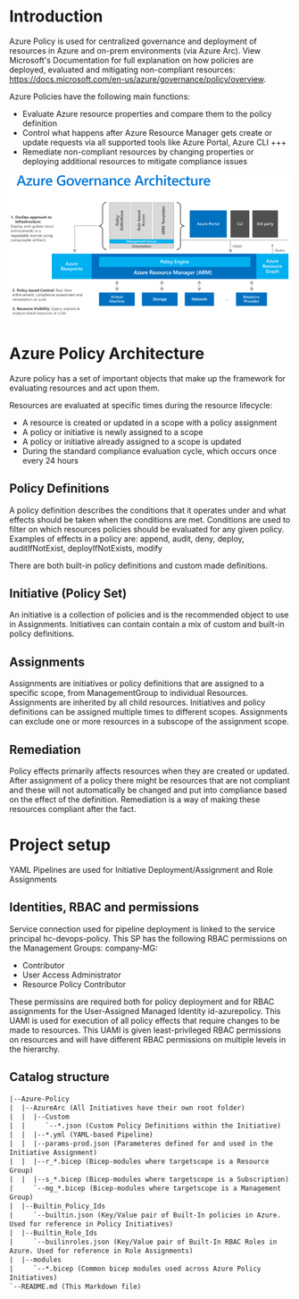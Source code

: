 # Introduction

Azure Policy is used for centralized governance and deployment of resources in Azure and on-prem environments (via Azure Arc). View Microsoft's Documentation for full explanation on how policies are deployed, evaluated and mitigating non-compliant resources: https://docs.microsoft.com/en-us/azure/governance/policy/overview.

Azure Policies have the following main functions:
- Evaluate Azure resource properties and compare them to the policy definition
- Control what happens after Azure Resource Manager gets create or update requests via all supported tools like Azure Portal, Azure CLI +++
- Remediate non-compliant resources by changing properties or deploying additional resources to mitigate compliance issues

![Azure-Gov-Image](Azure-Gov-image.png)

# Azure Policy Architecture
Azure policy has a set of important objects that make up the framework for evaluating resources and act upon them.

Resources are evaluated at specific times during the resource lifecycle:
- A resource is created or updated in a scope with a policy assignment
- A policy or initiative is newly assigned to a scope
- A policy or initiative already assigned to a scope is updated
- During the standard compliance evaluation cycle, which occurs once every 24 hours

## Policy Definitions
A policy definition describes the conditions that it operates under and what effects should be taken when the conditions are met. Conditions are used to filter on which resources policies should be evaluated for any given policy. Examples of effects in a policy are: append, audit, deny, deploy, auditIfNotExist, deployIfNotExists, modify

There are both built-in policy definitions and custom made definitions.

## Initiative (Policy Set)
An initiative is a collection of policies and is the recommended object to use in Assignments. Initiatives can contain contain a mix of custom and built-in policy definitions.

## Assignments
Assignments are initiatives or policy definitions that are assigned to a specific scope, from ManagementGroup to individual Resources. Assignments are inherited by all child resources. Initiatives and policy definitions can be assigned multiple times to different scopes. Assignments can exclude one or more resources in a subscope of the assignment scope.

## Remediation
Policy effects primarily affects resources when they are created or updated. After assignment of a policy there might be resources that are not compliant and these will not automatically be changed and put into compliance based on the effect of the definition. Remediation is a way of making these resources compliant after the fact.

# Project setup
YAML Pipelines are used for Initiative Deployment/Assignment and Role Assignments

## Identities, RBAC and permissions
Service connection used for pipeline deployment is linked to the service principal hc-devops-policy. This SP has the following RBAC permissions on the Management Groups: company-MG:
- Contributor
- User Access Administrator
- Resource Policy Contributor

These permissins are required both for policy deployment and for RBAC assignments for the User-Assigned Managed Identity id-azurepolicy. This UAMI is used for execution of all policy effects that require changes to be made to resources. This UAMI is given least-privileged RBAC permissions on resources and will have different RBAC permissions on multiple levels in the hierarchy.

## Catalog structure
```
|--Azure-Policy
|  |--AzureArc (All Initiatives have their own root folder)
|  |  |--Custom
|  |     `--*.json (Custom Policy Definitions within the Initiative)
|  |  |--*.yml (YAML-based Pipeline)
|  |  |--params-prod.json (Parameteres defined for and used in the Initiative Assignment)
|  |  |--r_*.bicep (Bicep-modules where targetscope is a Resource Group)
|  |  |--s_*.bicep (Bicep-modules where targetscope is a Subscription)
|     `--mg_*.bicep (Bicep-modules where targetscope is a Management Group)
|  |--Builtin_Policy_Ids
|     `--builtin.json (Key/Value pair of Built-In policies in Azure. Used for reference in Policy Initiatives)
|  |--Builtin_Role_Ids
|     `--builinroles.json (Key/Value pair of Built-In RBAC Roles in Azure. Used for reference in Role Assignments)
|  |--modules
|     `--*.bicep (Common bicep modules used across Azure Policy Initiatives)
`--README.md (This Markdown file)
```